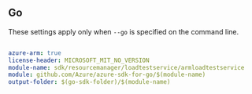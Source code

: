 ## Go

These settings apply only when `--go` is specified on the command line.

```yaml $(go) && $(track2)

azure-arm: true
license-header: MICROSOFT_MIT_NO_VERSION
module-name: sdk/resourcemanager/loadtestservice/armloadtestservice
module: github.com/Azure/azure-sdk-for-go/$(module-name)
output-folder: $(go-sdk-folder)/$(module-name)

```